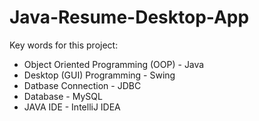 # Java-Resume-Desktop-App

Key words for this project:
- Object Oriented Programming (OOP) - Java
- Desktop (GUI) Programming - Swing
- Datbase Connection - JDBC
- Database - MySQL
- JAVA IDE - IntelliJ IDEA
